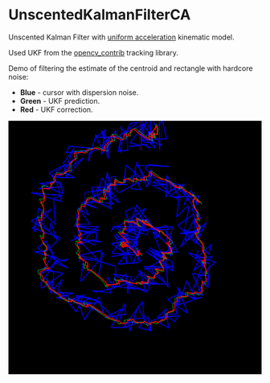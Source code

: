 # UnscentedKalmanFilterCA
Unscented Kalman Filter with [uniform acceleration](https://en.wikipedia.org/wiki/Acceleration#Uniform_acceleration) kinematic model.

Used UKF from the [opencv_contrib](https://github.com/opencv/opencv_contrib) tracking library.

Demo of filtering the estimate of the centroid and rectangle with hardcore noise:
- **Blue** - cursor with dispersion noise.
- **Green** - UKF prediction.
- **Red** - UKF correction.

<div align="center">
  <img src="other/cursor_demo.png", width="512">
</div>
